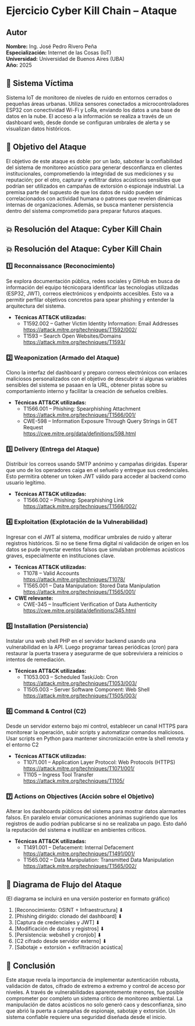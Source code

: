 # Ejercicio Cyber Kill Chain – Ataque

## Autor
**Nombre:** Ing. José Pedro Rivero Peña  
**Especialización:** Internet de las Cosas (IoT)  
**Universidad:** Universidad de Buenos Aires (UBA)  
**Año:** 2025  

## 📡 Sistema Víctima
Sistema IoT de monitoreo de niveles de ruido en entornos cerrados o pequeñas áreas urbanas. Utiliza sensores conectados a microcontroladores ESP32 con conectividad Wi-Fi y LoRa, enviando los datos a una base de datos en la nube. El acceso a la información se realiza a través de un dashboard web, desde donde se configuran umbrales de alerta y se visualizan datos históricos.

## 🎯 Objetivo del Ataque
El objetivo de este ataque es doble: por un lado, sabotear la confiabilidad del sistema de monitoreo acústico para generar desconfianza en clientes institucionales, comprometiendo la integridad de sus mediciones y su reputación; por el otro, capturar y exfiltrar datos acústicos sensibles que podrían ser utilizados en campañas de extorsión o espionaje industrial. La premisa parte del supuesto de que los datos de ruido pueden ser correlacionados con actividad humana o patrones que revelen dinámicas internas de organizaciones. Además, se busca mantener persistencia dentro del sistema comprometido para preparar futuros ataques.

## 💥 Resolución del Ataque: Cyber Kill Chain

## 💥 Resolución del Ataque: Cyber Kill Chain

### 1️⃣ Reconnaissance (Reconocimiento)
Se explora documentación pública, redes sociales y GitHub en busca de información del equipo técnicopara identificar las tecnologías utilizadas (ESP32, JWT), correos electrónicos y endpoints accesibles. Esto va a permitir perfilar objetivos concretos para spear phishing y entender la arquitectura del sistema.

- **Técnicas ATT&CK utilizadas:**
  - T1592.002 – Gather Victim Identity Information: Email Addresses  
    https://attack.mitre.org/techniques/T1592/002/
  - T1593 – Search Open Websites/Domains  
    https://attack.mitre.org/techniques/T1593/
    
### 2️⃣ Weaponization (Armado del Ataque)

Clono la interfaz del dashboard y preparo correos electrónicos con enlaces maliciosos personalizados con el objetivo de descubrir si algunas variables sensibles del sistema se pasaan en la URL, obtener pistas sobre su comportamiento interno y facilitar la creación de señuelos creíbles.

- **Técnicas ATT&CK utilizadas:**
  - T1566.001 – Phishing: Spearphishing Attachment  
    https://attack.mitre.org/techniques/T1566/001/
  - CWE-598 – Information Exposure Through Query Strings in GET Request  
    https://cwe.mitre.org/data/definitions/598.html

### 3️⃣ Delivery (Entrega del Ataque)

Distribuir los correos usando SMTP anónimo y campañas dirigidas. Esperar que uno de los operadores caiga en el señuelo y entregue sus credenciales. Esto permitira obtener un token JWT válido para acceder al backend como usuario legítimo.

- **Técnicas ATT&CK utilizadas:**
  - T1566.002 – Phishing: Spearphishing Link  
    https://attack.mitre.org/techniques/T1566/002/

### 4️⃣ Exploitation (Explotación de la Vulnerabilidad)
Ingresar con el JWT al sistema, modificar umbrales de ruido y alterar registros históricos. Si no se tiene firma digital ni validación de origen en los datos se pude inyectar eventos falsos que simulaban problemas acústicos graves, especialmente en instituciones clave.

- **Técnicas ATT&CK utilizadas:**
  - T1078 – Valid Accounts  
    https://attack.mitre.org/techniques/T1078/
  - T1565.001 – Data Manipulation: Stored Data Manipulation  
    https://attack.mitre.org/techniques/T1565/001/
- **CWE relevante:**
  - CWE-345 – Insufficient Verification of Data Authenticity  
    https://cwe.mitre.org/data/definitions/345.html


### 5️⃣ Installation (Persistencia)
Instalar una web shell PHP en el servidor backend usando una vulnerabilidad en la API. Luego programar tareas periódicas (cron) para restaurar la puerta trasera y asegurarme de que sobreviviera a reinicios o intentos de remediación.

- **Técnicas ATT&CK utilizadas:**
  - T1053.003 – Scheduled Task/Job: Cron  
    https://attack.mitre.org/techniques/T1053/003/
  - T1505.003 – Server Software Component: Web Shell  
    https://attack.mitre.org/techniques/T1505/003/

### 6️⃣ Command & Control (C2)

Desde un servidor externo bajo mi control, establecer un canal HTTPS para monitorear la operación, subir scripts y automatizar comandos maliciosos. Usar scripts en Python para mantener sincronización entre la shell remota y el entorno C2

- **Técnicas ATT&CK utilizadas:**
  - T1071.001 – Application Layer Protocol: Web Protocols (HTTPS)  
    https://attack.mitre.org/techniques/T1071/001/
  - T1105 – Ingress Tool Transfer  
    https://attack.mitre.org/techniques/T1105/


### 7️⃣ Actions on Objectives (Acción sobre el Objetivo)

Alterar los dashboards públicos del sistema para mostrar datos alarmantes falsos. En paralelo enviar comunicaciones anónimas sugiriendo que los registros de audio podrían publicarse si no se realizaba un pago. Esto dañó la reputación del sistema e inutilizar en ambientes críticos.

- **Técnicas ATT&CK utilizadas:**
  - T1491.001 – Defacement: Internal Defacement  
    https://attack.mitre.org/techniques/T1491/001/
  - T1565.002 – Data Manipulation: Transmitted Data Manipulation  
    https://attack.mitre.org/techniques/T1565/002/

## 🔀 Diagrama de Flujo del Ataque
(El diagrama se incluirá en una versión posterior en formato gráfico)

1. [Reconocimiento: OSINT + Infraestructura]
         ⬇
2. [Phishing dirigido: clonado del dashboard]
         ⬇
3. [Captura de credenciales y JWT]
         ⬇
4. [Modificación de datos y registros]
         ⬇
5. [Persistencia: webshell y cronjob]
         ⬇
6. [C2 cifrado desde servidor externo]
         ⬇
7. [Sabotaje + extorsión + exfiltración acústica]

## 🧠 Conclusión
Este ataque revela la importancia de implementar autenticación robusta, validación de datos, cifrado de extremo a extremo y control de acceso por niveles. A través de vulnerabilidades aparentemente menores, fue posible comprometer por completo un sistema crítico de monitoreo ambiental. La manipulación de datos acústicos no solo generó caos y desconfianza, sino que abrió la puerta a campañas de espionaje, sabotaje y extorsión. Un sistema confiable requiere una seguridad diseñada desde el inicio.

